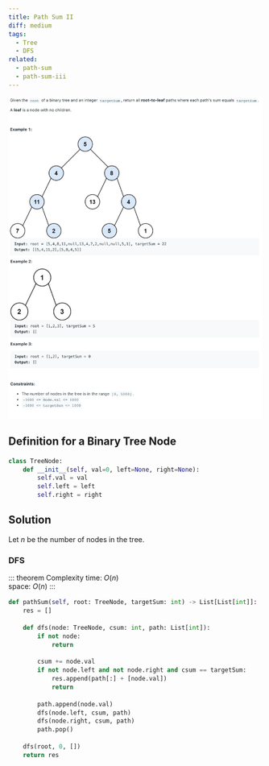 ```yaml
---
title: Path Sum II
diff: medium
tags:
  - Tree
  - DFS
related:
  - path-sum
  - path-sum-iii
---
```


<img class="medium-zoom" src="/algo/path-sum-ii.png" alt="https://leetcode.com/problems/path-sum-ii">

## Definition for a Binary Tree Node

```py
class TreeNode:
    def __init__(self, val=0, left=None, right=None):
        self.val = val
        self.left = left
        self.right = right
```

## Solution

Let $n$ be the number of nodes in the tree.

### DFS

::: theorem Complexity
time: $O(n)$  
space: $O(n)$
:::

```py
def pathSum(self, root: TreeNode, targetSum: int) -> List[List[int]]:
    res = []

    def dfs(node: TreeNode, csum: int, path: List[int]):
        if not node:
            return

        csum += node.val
        if not node.left and not node.right and csum == targetSum:
            res.append(path[:] + [node.val])
            return

        path.append(node.val)
        dfs(node.left, csum, path)
        dfs(node.right, csum, path)
        path.pop()

    dfs(root, 0, [])
    return res
```
